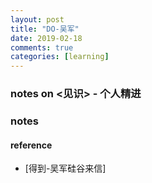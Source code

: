 ```yaml
---
layout: post
title: "DO-吴军"
date: 2019-02-18
comments: true
categories: [learning]
---
```


### notes on <见识> - 个人精进 



### notes



#### reference
 * [得到-吴军硅谷来信]